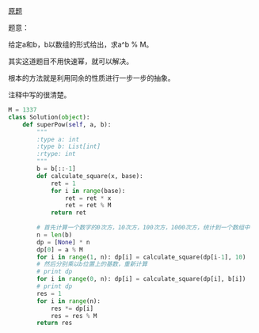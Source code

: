 [原题](https://leetcode.com/problems/super-pow/)


题意：

给定a和b，b以数组的形式给出，求a^b % M。

其实这道题目不用快速幂，就可以解决。

根本的方法就是利用同余的性质进行一步一步的抽象。

注释中写的很清楚。

```Python
M = 1337
class Solution(object):
    def superPow(self, a, b):
        """
        :type a: int
        :type b: List[int]
        :rtype: int
        """
        b = b[::-1]
        def calculate_square(x, base):
            ret = 1
            for i in range(base):
                ret = ret * x
                ret = ret % M
            return ret
        
        # 首先计算一个数字的0次方，10次方，100次方，1000次方，统计到一个数组中
        n = len(b)
        dp = [None] * n
        dp[0] = a % M
        for i in range(1, n): dp[i] = calculate_square(dp[i-1], 10)
        # 然后分别乘以b位置上的基数，重新计算
        # print dp
        for i in range(0, n): dp[i] = calculate_square(dp[i], b[i])
        # print dp
        res = 1
        for i in range(n):
            res *= dp[i]
            res = res % M
        return res
        
```
